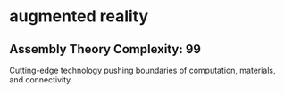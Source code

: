 # augmented reality

## Assembly Theory Complexity: 99
Cutting-edge technology pushing boundaries of computation, materials, and connectivity.
